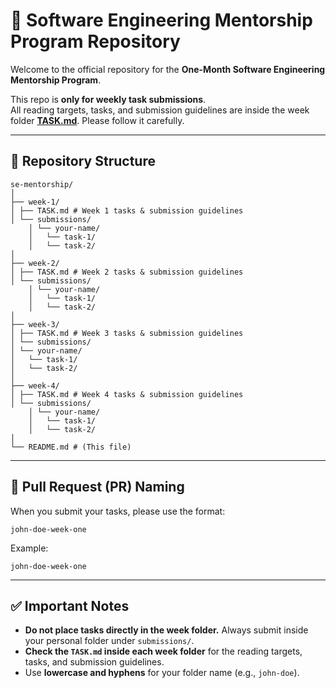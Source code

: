 # 🚀 Software Engineering Mentorship Program Repository

Welcome to the official repository for the **One-Month Software Engineering Mentorship Program**.  

This repo is **only for weekly task submissions**.  
All reading targets, tasks, and submission guidelines are inside the week folder **[TASK.md](./TASK.md)**. Please follow it carefully.

---

## 📂 Repository Structure

```
se-mentorship/
│
├── week-1/
│ ├── TASK.md # Week 1 tasks & submission guidelines
│ └── submissions/
    │ └── your-name/
    │   └── task-1/
    │   └── task-2/
│
├── week-2/
│ ├── TASK.md # Week 2 tasks & submission guidelines
│ └── submissions/
    │ └── your-name/
    │   └── task-1/
    │   └── task-2/
│
├── week-3/
│ ├── TASK.md # Week 3 tasks & submission guidelines
│ └── submissions/
│ └── your-name/
│   └── task-1/
│   └── task-2/
│
├── week-4/
│ ├── TASK.md # Week 4 tasks & submission guidelines
│ └── submissions/
    │ └── your-name/
    │   └── task-1/
    │   └── task-2/
│
└── README.md # (This file)
```

---

## 🔀 Pull Request (PR) Naming

When you submit your tasks, please use the format:

```
john-doe-week-one
```

Example:
```
john-doe-week-one
```

---

## ✅ Important Notes

- **Do not place tasks directly in the week folder.** Always submit inside your personal folder under `submissions/`.  
- **Check the `TASK.md` inside each week folder** for the reading targets, tasks, and submission guidelines.  
- Use **lowercase and hyphens** for your folder name (e.g., `john-doe`).  